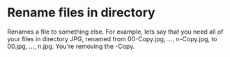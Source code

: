 # Rename files in directory
Renames a file to something else. For example, lets say that you need all of your files in directory JPG, renamed
from 00-Copy.jpg, ..., n-Copy.jpg, to 00.jpg, ..., n.jpg. You're removing the -Copy.